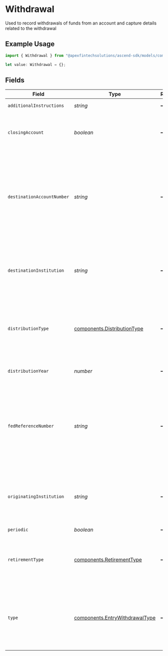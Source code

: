 # Withdrawal

Used to record withdrawals of funds from an account and capture details related to the withdrawal

## Example Usage

```typescript
import { Withdrawal } from "@apexfintechsolutions/ascend-sdk/models/components";

let value: Withdrawal = {};
```

## Fields

| Field                                                                                                                            | Type                                                                                                                             | Required                                                                                                                         | Description                                                                                                                      | Example                                                                                                                          |
| -------------------------------------------------------------------------------------------------------------------------------- | -------------------------------------------------------------------------------------------------------------------------------- | -------------------------------------------------------------------------------------------------------------------------------- | -------------------------------------------------------------------------------------------------------------------------------- | -------------------------------------------------------------------------------------------------------------------------------- |
| `additionalInstructions`                                                                                                         | *string*                                                                                                                         | :heavy_minus_sign:                                                                                                               | Free form text field                                                                                                             | Withdrawal Instruction                                                                                                           |
| `closingAccount`                                                                                                                 | *boolean*                                                                                                                        | :heavy_minus_sign:                                                                                                               | Indicates the withdrawal was part of an account closure                                                                          | false                                                                                                                            |
| `destinationAccountNumber`                                                                                                       | *string*                                                                                                                         | :heavy_minus_sign:                                                                                                               | Human readable account identifier for the account the assets were journaled. To be populated when the Withdrawal type is Journal | 01HBRQ5BW6ZAY4BNWP4GWRD80X                                                                                                       |
| `destinationInstitution`                                                                                                         | *string*                                                                                                                         | :heavy_minus_sign:                                                                                                               | If populated, provides information on the institution the funds have been sent to                                                | Apex                                                                                                                             |
| `distributionType`                                                                                                               | [components.DistributionType](../../models/components/distributiontype.md)                                                       | :heavy_minus_sign:                                                                                                               | Provides information on the reason for the distribution from a retirement account                                                | PREMATURE                                                                                                                        |
| `distributionYear`                                                                                                               | *number*                                                                                                                         | :heavy_minus_sign:                                                                                                               | tax year associated with the distribution                                                                                        | 2024                                                                                                                             |
| `fedReferenceNumber`                                                                                                             | *string*                                                                                                                         | :heavy_minus_sign:                                                                                                               | Unique tracking number provided to allow tracking a wire transfer from the initiating bank to the receiving bank                 | FedRef# 20240522000000                                                                                                           |
| `originatingInstitution`                                                                                                         | *string*                                                                                                                         | :heavy_minus_sign:                                                                                                               | If populated, provides information on the institution where the funds originated                                                 | Schwab                                                                                                                           |
| `periodic`                                                                                                                       | *boolean*                                                                                                                        | :heavy_minus_sign:                                                                                                               | N/A                                                                                                                              | false                                                                                                                            |
| `retirementType`                                                                                                                 | [components.RetirementType](../../models/components/retirementtype.md)                                                           | :heavy_minus_sign:                                                                                                               | Used for descriptive purposes only. Indicates the type of retirement account                                                     | IRA                                                                                                                              |
| `type`                                                                                                                           | [components.EntryWithdrawalType](../../models/components/entrywithdrawaltype.md)                                                 | :heavy_minus_sign:                                                                                                               | Provides information on the method through which a deposit/ withdrawal was initiated                                             | ACH                                                                                                                              |